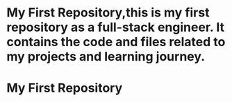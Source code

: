 # My First Repository,this is my first repository as a full-stack engineer. It contains the code and files related to my projects and learning journey.
# My First Repository
